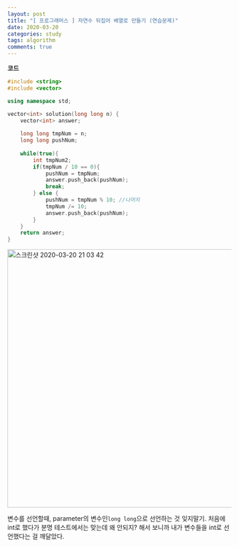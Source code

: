 ```yaml
---
layout: post
title: "[ 프로그래머스 ] 자연수 뒤집어 배열로 만들기 (연습문제)"
date: 2020-03-20
categories: study
tags: algorithm
comments: true
---
```


**코드**

```cpp
#include <string>
#include <vector>

using namespace std;

vector<int> solution(long long n) {
    vector<int> answer;
    
    long long tmpNum = n;
    long long pushNum;
    
    while(true){
        int tmpNum2;
        if(tmpNum / 10 == 0){
            pushNum = tmpNum;
            answer.push_back(pushNum);
            break;
        } else {
            pushNum = tmpNum % 10; //나머지
            tmpNum /= 10;
            answer.push_back(pushNum);
        }
    }
    return answer;
}
```

<img width="581" alt="스크린샷 2020-03-20 21 03 42" src="https://user-images.githubusercontent.com/56791347/77161998-49bb6500-6aee-11ea-85fe-51e8a57c2b07.png">

변수를 선언할때, parameter의 변수인`long long`으로 선언하는 것 잊지말기.
처음에 int로 했다가 분명 테스트에서는 맞는데 왜 안되지? 해서 보니까 내가 변수들을 int로 선언했다는 걸 깨달았다.
